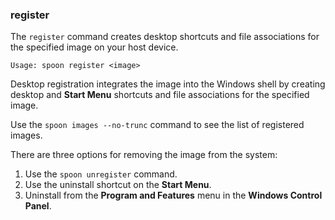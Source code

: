 ### register

The `register` command creates desktop shortcuts and file associations for the specified image on your host device.

```
Usage: spoon register <image>
```

Desktop registration integrates the image into the Windows shell by creating desktop and **Start Menu** shortcuts and file associations for the specified image.

Use the `spoon images --no-trunc` command to see the list of registered images.

There are three options for removing the image from the system:

1. Use the `spoon unregister` command.
1. Use the uninstall shortcut on the **Start Menu**.
1. Uninstall from the **Program and Features** menu in the **Windows Control Panel**.
